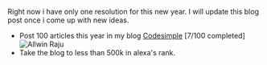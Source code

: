 Right now i have only one resolution for this new year. I will update this blog post once i come up with new ideas.

* Post 100 articles this year in my blog [Codesimple](https://www.codesimple.info) [7/100 completed]
![Allwin Raju](https://media.giphy.com/media/3oEjI9byGIPCDolVBK/giphy.gif)
* Take the blog to less than 500k in alexa's rank.
